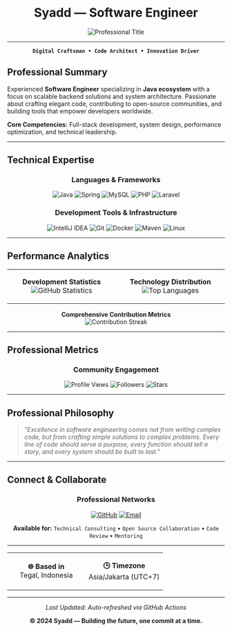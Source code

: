 <div align="center">

# Syadd — Software Engineer

<img src="https://readme-typing-svg.herokuapp.com?font=JetBrains+Mono&size=18&duration=3000&pause=1000&color=6366F1&center=true&vCenter=true&width=500&lines=Software+Engineer;Java+Specialist;Open+Source+Contributor;System+Architect" alt="Professional Title" />

---

**`Digital Craftsman • Code Architect • Innovation Driver`**

</div>

## Professional Summary

Experienced **Software Engineer** specializing in **Java ecosystem** with a focus on scalable backend solutions and system architecture. Passionate about crafting elegant code, contributing to open-source communities, and building tools that empower developers worldwide.

**Core Competencies:** Full-stack development, system design, performance optimization, and technical leadership.

---

## Technical Expertise

<div align="center">

### **Languages & Frameworks**
![Java](https://img.shields.io/badge/Java-Expert-ED8B00?style=flat&logo=openjdk&logoColor=white)
![Spring](https://img.shields.io/badge/Spring-Advanced-6DB33F?style=flat&logo=spring&logoColor=white)
![MySQL](https://img.shields.io/badge/MySQL-Proficient-4479A1?style=flat&logo=mysql&logoColor=white)
![PHP](https://img.shields.io/badge/PHP-Experienced-777BB4?style=flat&logo=php&logoColor=white)
![Laravel](https://img.shields.io/badge/Laravel-Advanced-FF2D20?style=flat&logo=laravel&logoColor=white)

### **Development Tools & Infrastructure**
![IntelliJ IDEA](https://img.shields.io/badge/IntelliJ_IDEA-000000?style=flat&logo=intellij-idea&logoColor=white)
![Git](https://img.shields.io/badge/Git-F05032?style=flat&logo=git&logoColor=white)
![Docker](https://img.shields.io/badge/Docker-2496ED?style=flat&logo=docker&logoColor=white)
![Maven](https://img.shields.io/badge/Apache_Maven-C71A36?style=flat&logo=apache-maven&logoColor=white)
![Linux](https://img.shields.io/badge/Linux-FCC624?style=flat&logo=linux&logoColor=black)

</div>

---

## Performance Analytics

<div align="center">
<table>
<tr>
<td width="50%" align="center">

**Development Statistics**
<img src="https://github-readme-stats.vercel.app/api?username=Syaaddd&show_icons=true&theme=default&hide_border=true&bg_color=ffffff&title_color=1f2937&text_color=374151&icon_color=6366f1&ring_color=6366f1&border_radius=8&include_all_commits=true&count_private=true&show=reviews,discussions_started,discussions_answered,prs_merged,prs_merged_percentage" alt="GitHub Statistics" />

</td>
<td width="50%" align="center">

**Technology Distribution**
</br>
<img src="https://github-readme-stats.vercel.app/api/top-langs/?username=Syaaddd&layout=compact&theme=default&hide_border=true&bg_color=ffffff&title_color=1f2937&text_color=374151&border_radius=8&langs_count=8&include_all_commits=true&count_private=true&size_weight=0.5&count_weight=0.5" alt="Top Languages" />

</td>
</tr>
</table>

**Comprehensive Contribution Metrics**
</br>
<img src="https://github-readme-streak-stats.herokuapp.com?user=Syaaddd&theme=default&hide_border=true&background=ffffff&ring=6366f1&fire=f59e0b&currStreakLabel=1f2937&sideLabels=374151&dates=6b7280&currStreakNum=1f2937&sideNums=1f2937&border_radius=8&include_all_commits=true" alt="Contribution Streak" />

</div>

---

## Professional Metrics

<div align="center">

### **Community Engagement**

<img src="https://komarev.com/ghpvc/?username=Syaaddd&style=flat&color=6366f1&label=Profile+Views" alt="Profile Views" />
<img src="https://img.shields.io/github/followers/Syaaddd?style=flat&color=6366f1&label=Followers" alt="Followers" />
<img src="https://img.shields.io/github/stars/Syaaddd?style=flat&color=6366f1&label=Total+Stars" alt="Stars" />

</div>

---

## Professional Philosophy

> *"Excellence in software engineering comes not from writing complex code, but from crafting simple solutions to complex problems. Every line of code should serve a purpose, every function should tell a story, and every system should be built to last."*

---

## Connect & Collaborate

<div align="center">

### **Professional Networks**

[![GitHub](https://img.shields.io/badge/GitHub-181717?style=for-the-badge&logo=github&logoColor=white)](https://github.com/Syaaddd)
[![Email](https://img.shields.io/badge/Email-EA4335?style=for-the-badge&logo=gmail&logoColor=white)](mailto:strxshopxlb@gmail.com)

**Available for:** `Technical Consulting` • `Open Source Collaboration` • `Code Review` • `Mentoring`

---

<table>
<tr>
<td align="center" width="50%">

**🌐 Based in**  
Tegal, Indonesia

</td>
<td align="center" width="50%">

**🕒 Timezone**  
Asia/Jakarta (UTC+7)

</td>
</tr>
</table>

---

*Last Updated: Auto-refreshed via GitHub Actions*

**© 2024 Syadd — Building the future, one commit at a time.**

</div>
